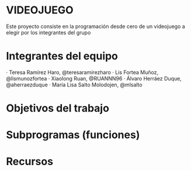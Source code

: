 # VIDEOJUEGO

Este proyecto consiste en la programación desde cero de un videojuego a elegir por los integrantes del grupo

# Integrantes del equipo

 · Teresa Ramírez Haro, @teresaramirezharo
 · Lis Fortea Muñoz, @lismunozfortea
 · Xiaolong Ruan, @RUANNN96
 · Álvaro Herráez Duque, @aherraezduque
 · María Lisa Salto Molodojen, @mlsalto
	
 
 # Objetivos del trabajo
 
 
 # Subprogramas (funciones)
 
 
 # Recursos
